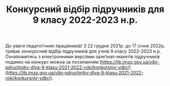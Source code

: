 ﻿---
title: Конкурсний відбір підручників для 9 класу 2022-2023 н.р.
---

До уваги педагогічних працівників! З 22 грудня 2021р. до 17 січня 2022р. триває конкурсний відбір підручників для учнів 9 класу 2022-2023 н.р. Ознайомитись з електронними версіями оригінал-макетів підручників поданих на конкурс можна за посиланням [https://lib.imzo.gov.ua/vibr-pdruchnikv-dlya-9-klasu-2021-2022-roki/konkursniy-vdbr/](https://lib.imzo.gov.ua/vibr-pdruchnikv-dlya-9-klasu-2021-2022-roki/konkursniy-vdbr/).